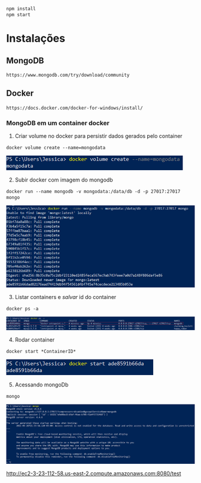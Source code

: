 ```
npm install
npm start
```
# Instalações
## MongoDB
    https://www.mongodb.com/try/download/community

## Docker
    https://docs.docker.com/docker-for-windows/install/
    
### MongoDB em um container docker

1. Criar volume no docker para persistir dados gerados pelo container

```
docker volume create --name=mongodata
```

![alt text](images/docker1.png)

2.	Subir docker com imagem do mongodb

```
docker run --name mongodb -v mongodata:/data/db -d -p 27017:27017 mongo
```

![alt text](images/docker2.png)

3.	Listar containers e *salvar* id do container

```
docker ps -a
```

![alt text](images/docker3.png)

4.	Rodar container

```
docker start *ContainerID*
```

![alt text](images/docker4.png)

5.	Acessando mongoDb

```
mongo
```

![alt text](images/docker5.png)


http://ec2-3-23-112-58.us-east-2.compute.amazonaws.com:8080/test
